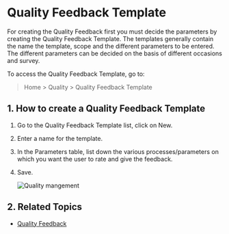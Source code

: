 <!-- add-breadcrumbs -->
# Quality Feedback Template

For creating the Quality Feedback first you must decide the parameters by creating the Quality Feedback Template. The templates generally contain the name the template, scope and the different parameters to be entered. The different parameters can be decided on the basis of different occasions and survey.

To access the Quality Feedback Template, go to:
> Home > Quality > Quality Feedback Template

## 1. How to create a Quality Feedback Template
1. Go to the Quality Feedback Template list, click on New.
1. Enter a name for the template.
1. In the Parameters table, list down the various processes/parameters on which you want the user to rate and give the feedback.
1. Save.

    <img class="screenshot" alt="Quality mangement" src="{{docs_base_url}}/v13/assets/img/quality-management/template.gif">

## 2. Related Topics
* [Quality Feedback](/docs/v13/user/manual/en/quality-management/quality_feedback)
